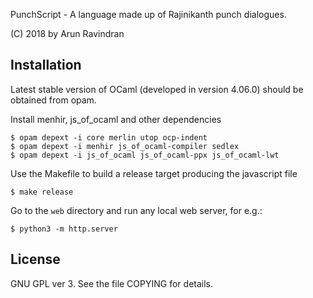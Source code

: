 PunchScript - A language made up of Rajinikanth punch dialogues.

(C) 2018 by Arun Ravindran


## Installation

Latest stable version of OCaml (developed in version 4.06.0) should be obtained from opam.

Install menhir, js_of_ocaml and other dependencies

```
$ opam depext -i core merlin utop ocp-indent
$ opam depext -i menhir js_of_ocaml-compiler sedlex
$ opam depext -i js_of_ocaml js_of_ocaml-ppx js_of_ocaml-lwt 
```

Use the Makefile to build a release target producing the javascript file

```
$ make release
```

Go to the `web` directory and run any local web server, for e.g.:

```
$ python3 -m http.server
```

## License

GNU GPL ver 3. See the file COPYING for details.